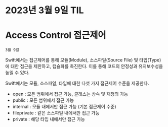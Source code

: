 # 2023년 3월 9일 TIL

# Access Control 접근제어

`3월 9일`

Swift에서는 접근제어를 통해 모듈(Module), 소스파일(Source File) 및 타입(Type)에 대한 접근을 제한하고, 캡슐화를 촉진한다. 이를 통해 코드의 안정성과 유지보수성을 높일 수 있다.

Swift에서는 모듈, 소스파일, 타입에 대한 다섯 가지 접근제어 수준을 제공한다.

- open : 모든 범위에서 접근 가능, 클래스는 상속 및 재정의 가능
- public : 모든 범위에서 접근 가능
- internal : 모듈 내에서만 접근 가능 (기본 접근제어 수준)
- fileprivate : 같은 소스파일 내에서만 접근 가능
- private : 해당 타입 내에서만 접근 가능
